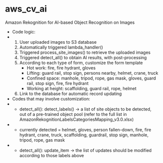 # aws_cv_ai
Amazon Rekognition for AI-based Object Recognition on Images
- Code logic:
- 1) User uploaded images to S3 database
  2) Automatically triggered lambda_handler()
  3) Triggered process_site_images() to retrieve the uploaded images
  4) Triggered detect_all() to obtain AI results, with post-processing
  5) According to each type of form, customize the form template
     - Hot work: fire, fire hydrant, gloves
     - Lifting: guard rail, stop sign, persons nearby, helmet, crane, truck
     - Confined space: manhole, tripod, rope, gas mask, gloves, guard rail, stop sign, fire, fire hydrant
     - Working at height: scaffolding, guard rail, rope, helmet
  6) Link to the database for automatic record updating
- Codes that may involve customization:
- - detect_all(): detect_labels() -> a list of site objects to be detected, out of a pre-trained object pool (refer to the full list in AmazonRekognitionLabelsCategoriesMapping_v3.0.xlsx)
- - currently detected = helmet, gloves, person fallen-down, fire, fire hydrant, crane, truck, scaffolding, guardrail, stop sign, manhole, tripod, rope, gas mask
- - detect_all(): update_item -> the list of updates should be modified according to those labels above
